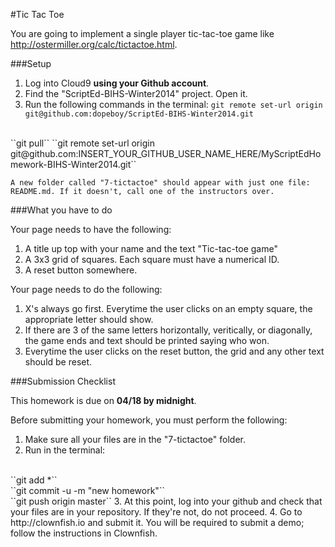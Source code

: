 #Tic Tac Toe

You are going to implement a single player tic-tac-toe game like http://ostermiller.org/calc/tictactoe.html. 

###Setup

1. Log into Cloud9 **using your Github account**.
2. Find the "ScriptEd-BIHS-Winter2014" project. Open it.
3. Run the following commands in the terminal: 
  ``git remote set-url origin git@github.com:dopeboy/ScriptEd-BIHS-Winter2014.git``
  <br/>
  ``git pull``
  ``git remote set-url origin git@github.com:INSERT_YOUR_GITHUB_USER_NAME_HERE/MyScriptEdHomework-BIHS-Winter2014.git``

    A new folder called "7-tictactoe" should appear with just one file: README.md. If it doesn't, call one of the instructors over.
 
###What you have to do

Your page needs to have the following:

1. A title up top with your name and the text "Tic-tac-toe game" 
2. A 3x3 grid of squares. Each square must have a numerical ID.
3. A reset button somewhere.

Your page needs to do the following:

1. X's always go first. Everytime the user clicks on an empty square, the appropriate letter should show.
2. If there are 3 of the same letters horizontally, veritically, or diagonally, the game ends and text should be printed saying who won.
3. Everytime the user clicks on the reset button, the grid and any other text should be reset.
 
###Submission Checklist

This homework is due on **04/18 by midnight**. 

Before submitting your homework, you must perform the following:

1. Make sure all your files are in the "7-tictactoe" folder.
2. Run in the terminal: 
  <br/>
  ``git add *``
  <br/>
  ``git commit -u -m "new homework"``
  <br/>
  ``git push origin master``
3. At this point, log into your github and check that your files are in your repository. If they're not, do not proceed.
4. Go to http://clownfish.io and submit it. You will be required to submit a demo; follow the instructions in Clownfish.
